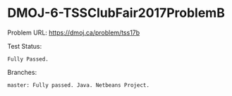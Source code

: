 # DMOJ-6-TSSClubFair2017ProblemB

Problem URL:
    https://dmoj.ca/problem/tss17b
    
Test Status:
    
    Fully Passed.
    
Branches:

    master: Fully passed. Java. Netbeans Project.
